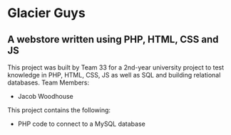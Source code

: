 # Glacier Guys #

## A webstore written using PHP, HTML, CSS and JS ##

This project was built by Team 33 for a 2nd-year university project to test knowledge in PHP, HTML, CSS, JS as well as SQL and building relational databases.
Team Members: 
* Jacob Woodhouse

This project contains the following:

* PHP code to connect to a MySQL database

